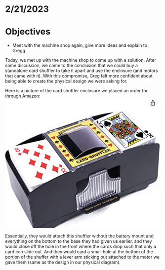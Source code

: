 # 2/21/2023
# Objectives
- Meet with the machine shop again, give more ideas and explain to Gregg

Today, we met up with the machine shop to come up with a solution. After some discussion, we came to the conclusion that we could buy a standalone card shuffler to take it apart and use the enclosure (and motors that came with it). With this compromise, Greg felt more confident about being able to create the physical design we were asking for.

Here is a picture of the card shuffler enclosure we placed an order for through Amazon:
![](AmazonCardShuffler.png)

Essentially, they would attach this shuffler without the battery mount and everything on the bottom to the base they had given us earlier. and they would close off the hole in the front where the cards drop such that only a card can slide out. And they would card a small hole at the bottom of the portion of the shuffer with a lever arm sticking out attached to the motor we gave them (same as the design in our physical diagram).